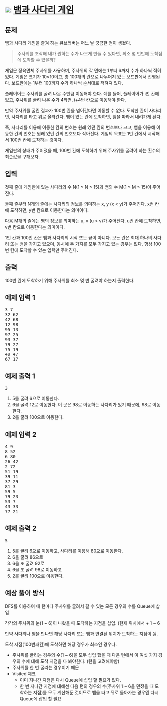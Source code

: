 # <img src = "https://d2gd6pc034wcta.cloudfront.net/tier/9.svg" width = "20px"> [뱀과 사다리 게임](https://www.acmicpc.net/problem/16928)

## 문제



뱀과 사다리 게임을 즐겨 하는 큐브러버는 어느 날 궁금한 점이 생겼다.

> 주사위를 조작해 내가 원하는 수가 나오게 만들 수 있다면, 최소 몇 번만에 도착점에 도착할 수 있을까?

게임은 정육면체 주사위를 사용하며, 주사위의 각 면에는 1부터 6까지 수가 하나씩 적혀있다. 게임은 크기가 10×10이고, 총 100개의 칸으로 나누어져 있는 보드판에서 진행된다. 
보드판에는 1부터 100까지 수가 하나씩 순서대로 적혀져 있다.

플레이어는 주사위를 굴려 나온 수만큼 이동해야 한다. 
예를 들어, 플레이어가 i번 칸에 있고, 주사위를 굴려 나온 수가 4라면, i+4번 칸으로 이동해야 한다.

만약 주사위를 굴린 결과가 100번 칸을 넘어간다면 이동할 수 없다. 도착한 칸이 사다리면, 사다리를 타고 위로 올라간다. 
뱀이 있는 칸에 도착하면, 뱀을 따라서 내려가게 된다. 

즉, 사다리를 이용해 이동한 칸의 번호는 원래 있던 칸의 번호보다 크고, 뱀을 이용해 이동한 칸의 번호는 원래 있던 칸의 번호보다 작아진다.
게임의 목표는 1번 칸에서 시작해서 100번 칸에 도착하는 것이다.

게임판의 상태가 주어졌을 때, 100번 칸에 도착하기 위해 주사위를 굴려야 하는 횟수의 최솟값을 구해보자.

## 입력

첫째 줄에 게임판에 있는 사다리의 수 N(1 ≤ N ≤ 15)과 뱀의 수 M(1 ≤ M ≤ 15)이 주어진다.

둘째 줄부터 N개의 줄에는 사다리의 정보를 의미하는 x, y (x < y)가 주어진다. x번 칸에 도착하면, y번 칸으로 이동한다는 의미이다.

다음 M개의 줄에는 뱀의 정보를 의미하는 u, v (u > v)가 주어진다. u번 칸에 도착하면, v번 칸으로 이동한다는 의미이다.

1번 칸과 100번 칸은 뱀과 사다리의 시작 또는 끝이 아니다. 모든 칸은 최대 하나의 사다리 또는 뱀을 가지고 있으며, 동시에 두 가지를 모두 가지고 있는 경우는 없다. 항상 100번 칸에 도착할 수 있는 입력만 주어진다.

## 출력

100번 칸에 도착하기 위해 주사위를 최소 몇 번 굴려야 하는지 출력한다.

<div class="col-md-12">
				<div class="row">
					<div class="col-md-6">
						<section id="sampleinput1">
						<div class="headline">
						<h2>예제 입력 1
						</h2>
						</div>
						<pre class="sampledata" id="sample-input-1">3 7
32 62
42 68
12 98
95 13
97 25
93 37
79 27
75 19
49 47
67 17
</pre>
						</section>
					</div>
					<div class="col-md-6">
						<section id="sampleoutput1">
						<div class="headline">
						<h2>예제 출력 1
						</h2>
						</div>
						<pre class="sampledata" id="sample-output-1">3
</pre>
						</section>
					</div>
											<div class="col-md-12">
							<section id="sample_explain_1" class="problem-section">
								<div id="problem_sample_explain_1" class="problem-text">
								<ol>
	<li> 5를 굴려 6으로 이동한다.</li>
	<li> 6을 굴려 12로 이동한다. 이 곳은 98로 이동하는 사다리가 있기 때문에, 98로 이동한다.</li>
	<li> 2를 굴려 100으로 이동한다.</li>
</ol>


<div class="col-md-12">
				<div class="row">
					<div class="col-md-6">
						<section id="sampleinput2">
						<div class="headline">
						<h2>예제 입력 2
						</h2>
						</div>
						<pre class="sampledata" id="sample-input-2">4 9
8 52
6 80
26 42
2 72
51 19
39 11
37 29
81 3
59 5
79 23
53 7
43 33
77 21 
</pre>
						</section>
					</div>
					<div class="col-md-6">
						<section id="sampleoutput2">
						<div class="headline">
						<h2>예제 출력 2
						</h2>
						</div>
						<pre class="sampledata" id="sample-output-2">5
</pre>
						</section>
					</div>
											<div class="col-md-12">
							<section id="sample_explain_2" class="problem-section">
								<div id="problem_sample_explain_2" class="problem-text">
								<ol>
	<li> 5를 굴려 6으로 이동하고, 사다리를 이용해 80으로 이동한다.&nbsp;</li>
	<li> 6을 굴려 86으로</li>
	<li> 6을 또 굴려 92로</li>
	<li> 6을 또 굴려 98로 이동하고</li>
	<li> 2를 굴려 100으로 이동한다.</li>
</ol>

        
## 예상 풀이 방식

DFS를 이용하여 매 턴마다 주사위를 굴려서 갈 수 있는 모든 경우의 수를 Queue에 삽입

각각의 주사위의 눈(1 ~ 6)이 나왔을 때 도착하는 지점을 삽입. (현재 위치에서 + 1 ~ 6


만약 사다리나 뱀을 만나면 해당 사다리 또는 뱀과 연결된 위치가 도착하는 지점이 됨.

도착 지점(100번째칸)에 도착하면 해당 경우가 최소인 경우다.

+ 주사위를 굴리는 경우의 수(1 ~ 6)을 모두 삽입 했을 때 다음 턴에서 이 여섯 가지 경우의 수에 대해 도착 지점을 다 봐야한다. (턴을 고려해야함)
+ 주사위를 한 번 굴리는 경우이기 때문
+ Visited 체크
  - 이미 지나간 지점은 다시 Queue에 삽입 할 필요가 없다.
  - 한 번 지나간 지점에 대해선 다음 턴의 경우의 수(주사위 1 ~ 6을 던졌을 때 도착하는 지점)를 모두 계산해둔 것이므로 뱀을 타고 뒤로 돌아가는 경우엔 다시 Queue에 삽입 할 필요 
